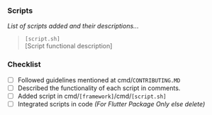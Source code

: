 <!-- 
Thank you for contributing to this project! You must fill out the information below before we can review this pull request. By explaining why you're making a change (or linking to an issue) and what changes you've made, we can triage your pull request to the best possible team for review. -->

### Scripts
_List of scripts added and their descriptions..._
> `[script.sh]`<br>
> [Script functional description]

<!-- Let us know what you are changing. Share anything that could provide the most context.
If you made changes to the `content` directory, a table will populate in a comment below with links to the preview and current production articles. -->

### Checklist
- [ ] Followed guidelines mentioned at cmd/`CONTRIBUTING.MD`
- [ ] Described the functionality of each script in comments.
- [ ] Added script in cmd/`[framework]`/cmd/`[script.sh]`
- [ ] Integrated scripts in code _(For Flutter Package Only else delete)_